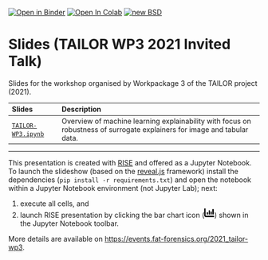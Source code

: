 [![Open in Binder](https://mybinder.org/badge_logo.svg)](https://mybinder.org/v2/gh/fat-forensics/events/master?filepath=resources%2F2021_TAILOR-WP3%2Fslides)
[![Open In Colab](https://colab.research.google.com/assets/colab-badge.svg)](https://colab.research.google.com/github/fat-forensics/events/blob/master/)
[![new BSD](https://img.shields.io/github/license/fat-forensics/events.svg)](https://github.com/fat-forensics/events/blob/master/LICENCE)

# Slides (TAILOR WP3 2021 Invited Talk) #

Slides for the workshop organised by Workpackage 3 of the TAILOR project (2021).

| Slides | Description |
|:-------|:------------|
| [`TAILOR-WP3.ipynb`](TAILOR-WP3.ipynb) | Overview of machine learning explainability with focus on robustness of surrogate explainers for image and tabular data. |

---

This presentation is created with [RISE](https://rise.readthedocs.io/) and
offered as a Jupyter Notebook.
To launch the slideshow (based on the [reveal.js](https://revealjs.com/)
framework) install the dependencies (`pip install -r requirements.txt`) and
open the notebook within a Jupyter Notebook environment (not Jupyter Lab);
next:

1. execute all cells, and
2. launch RISE presentation by clicking the bar chart icon
   (<img src="../../../assets/images/barchart.svg" width=20px />) shown in the
   Jupyter Notebook toolbar.

More details are available on
<https://events.fat-forensics.org/2021_tailor-wp3>.
